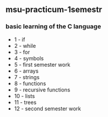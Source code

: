 ## msu-practicum-1semestr
### basic learning of the C language
* 1 - if
* 2 - while
* 3 - for
* 4 - symbols
* 5 - first semester work
* 6 - arrays
* 7 - strings
* 8 - functions
* 9 - recursive functions
* 10 - lists
* 11 - trees
* 12 - second semester work
